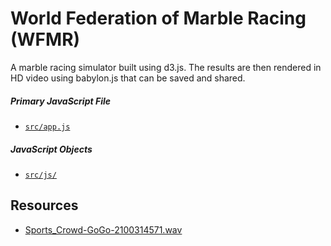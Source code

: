 # World Federation of Marble Racing (WFMR)
A marble racing simulator built using d3.js. The results are then rendered in HD video using babylon.js that can be saved and shared.

##### Primary JavaScript File
- [`src/app.js`](https://github.com/YodasWs/racing/blob/master/src/app.js)
##### JavaScript Objects
- [`src/js/`](https://github.com/YodasWs/racing/tree/master/src/js)

## Resources

* [Sports_Crowd-GoGo-2100314571.wav](http://soundbible.com/1881-Sports-Crowd.html)
